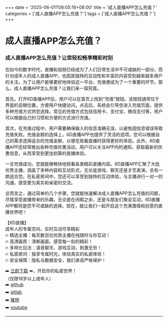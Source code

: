 +++
date = '2025-06-01T08:05:16+08:00'
title = '成人直播APP怎么充值？'
categories = ['成人直播APP怎么充值？']
tags = ['成人直播APP怎么充值？']
+++

# 成人直播APP怎么充值？

### 成人直播APP怎么充值？让您轻松畅享精彩时刻

在如今的数字时代，直播和视频已经成为了人们日常生活中不可或缺的一部分。而针对成年人的成人直播APP，也因其独特的互动性和丰富的内容受到越来越多用户的关注。为了让用户能够更好地体验这一平台，充值便成为了一个重要的环节。那么，成人直播APP怎么充值？让我们来一探究竟。

首先，打开6D直播APP后，用户可以在首页上找到“充值”按钮。该按钮通常位于界面的显眼位置，方便用户快捷访问。点击后，系统会引导您进入充值页面，提供多种充值方式供您选择。常见的充值方式包括信用卡、支付宝、微信支付等，用户可以根据自己的习惯和方便的方式进行充值。

其次，在充值过程中，用户需要确保输入的信息准确无误，以避免因信息错误导致充值失败。充值金额的选择上，6D直播APP也提供了灵活的选项。您可以根据自己的需求选择适合的充值金额，以便在观看直播时获得更好的体验。此外，6D直播APP还经常推出各种充值优惠活动，用户可以关注APP内的通知，获取最新的优惠信息，从而享受到更加划算的直播体验。

一旦充值成功，您就能够畅快地观看各类精彩直播内容。6D直播APP汇聚了大批优秀主播，涵盖了多种内容和互动形式，无论是游戏、聊天还是才艺表演，总有一款适合您。在私密房间中，您还可以享受到独特的互动体验，与主播进行一对一的沟通，感受更为真实和亲密的交流。

总而言之，通过简单的几个步骤，您就能快速解决成人直播APP怎么充值的问题，尽情享受直播带来的乐趣。无论是在闲暇之余，还是与朋友们聚会互动，6D直播APP都将是您不可或缺的选择。现在，就让我们一起开启这个充满激情和创意的直播世界吧！

【6D直播】  
成年人的专属空间，实时互动尽享精彩  
🔥 精选主播：每天数百位优质主播在线随时与你互动！  
🔥 高清画质：清晰画面，感受每一刻的精彩！  
🔥 多样化玩法：语音聊天、游戏互动，刺激无穷！  
🔥 私密房间：独享专属时光，体验真实的私密体验！  
🔥 安全保障：隐私与数据安全，我们承诺严格保护！  

➡️ [立即下载](https://down123.s3.ap-east-1.amazonaws.com/down/down.html?channelCode=blog) ⬅️，开启你的私密世界！  
（仅限18岁以上成年人）  
➡️ [github](https://aldult-live.github.io/)  
➡️ [gitlab](https://seo-09598d.gitlab.io/)  
➡️ [推特](https://x.com/wegame33)  
➡️ [youtube](https://www.youtube.com/@6Dlive)  

---
